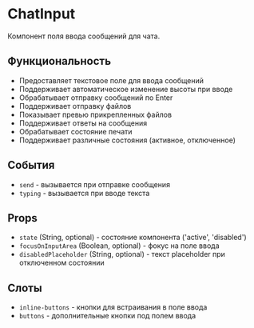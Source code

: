 # ChatInput

Компонент поля ввода сообщений для чата.

## Функциональность

- Предоставляет текстовое поле для ввода сообщений
- Поддерживает автоматическое изменение высоты при вводе
- Обрабатывает отправку сообщений по Enter
- Поддерживает отправку файлов
- Показывает превью прикрепленных файлов
- Поддерживает ответы на сообщения
- Обрабатывает состояние печати
- Поддерживает различные состояния (активное, отключенное)

## События

- `send` - вызывается при отправке сообщения
- `typing` - вызывается при вводе текста

## Props

- `state` (String, optional) - состояние компонента ('active', 'disabled')
- `focusOnInputArea` (Boolean, optional) - фокус на поле ввода
- `disabledPlaceholder` (String, optional) - текст placeholder при отключенном состоянии

## Слоты

- `inline-buttons` - кнопки для встраивания в поле ввода
- `buttons` - дополнительные кнопки под полем ввода
